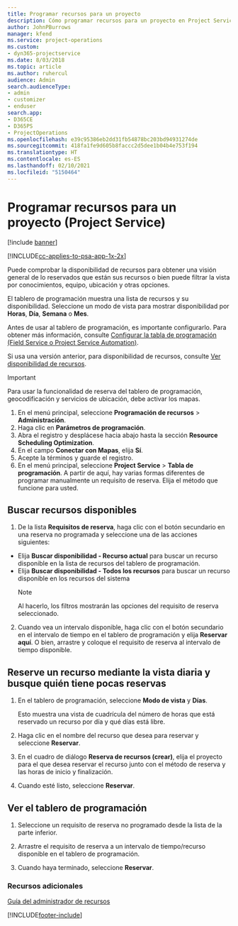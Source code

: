 ```yaml
---
title: Programar recursos para un proyecto
description: Cómo programar recursos para un proyecto en Project Service
author: JohnPBurrows
manager: kfend
ms.service: project-operations
ms.custom:
- dyn365-projectservice
ms.date: 8/03/2018
ms.topic: article
ms.author: ruhercul
audience: Admin
search.audienceType:
- admin
- customizer
- enduser
search.app:
- D365CE
- D365PS
- ProjectOperations
ms.openlocfilehash: e39c95386eb2dd31fb54878bc203bd94931274de
ms.sourcegitcommit: 418fa1fe9d605b8faccc2d5dee1b04b4e753f194
ms.translationtype: HT
ms.contentlocale: es-ES
ms.lasthandoff: 02/10/2021
ms.locfileid: "5150464"
---
```

# <a name="schedule-resources-for-a-project-project-service"></a>Programar recursos para un proyecto (Project Service)

[!include [banner](../includes/psa-now-project-operations.md)]

[!INCLUDE[cc-applies-to-psa-app-1x-2x](../includes/cc-applies-to-psa-app-1x-2x.md)]

Puede comprobar la disponibilidad de recursos para obtener una visión general de lo reservados que están sus recursos o bien puede filtrar la vista por conocimientos, equipo, ubicación y otras opciones.  
  
El tablero de programación muestra una lista de recursos y su disponibilidad. Seleccione un modo de vista para mostrar disponibilidad por **Horas**, **Día**, **Semana** o **Mes**.  
  
Antes de usar al tablero de programación, es importante configurarlo. Para obtener más información, consulte [Configurar la tabla de programación (Field Service o Project Service Automation)](https://docs.microsoft.com/dynamics365/field-service/configure-schedule-board).
  
Si usa una versión anterior, para disponibilidad de recursos, consulte [Ver disponibilidad de recursos](../psa/view-resource-availability.md).  

> [!IMPORTANT]
>  Para usar la funcionalidad de reserva del tablero de programación, geocodificación y servicios de ubicación, debe activar los mapas.  
> 
> 1. En el menú principal, seleccione **Programación de recursos** > **Administración**.  
> 2. Haga clic en **Parámetros de programación**.  
> 3. Abra el registro y desplácese hacia abajo hasta la sección **Resource Scheduling Optimization**.  
> 4. En el campo **Conectar con Mapas**, elija **Sí**.  
> 5. Acepte la términos y guarde el registro.  
> 6. En el menú principal, seleccione **Project Service** > **Tabla de programación**. A partir de aquí, hay varias formas diferentes de programar manualmente un requisito de reserva. Elija el método que funcione para usted.
  
## <a name="find-available-resources"></a>Buscar recursos disponibles

1.  De la lista **Requisitos de reserva**, haga clic con el botón secundario en una reserva no programada y seleccione una de las acciones siguientes:  
  
- Elija **Buscar disponibilidad - Recurso actual** para buscar un recurso disponible en la lista de recursos del tablero de programación.  
- Elija **Buscar disponibilidad - Todos los recursos** para buscar un recurso disponible en los recursos del sistema  
   > [!NOTE]
   >  Al hacerlo, los filtros mostrarán las opciones del requisito de reserva seleccionado.  
  
2. Cuando vea un intervalo disponible, haga clic con el botón secundario en el intervalo de tiempo en el tablero de programación y elija **Reservar aquí**. O bien, arrastre y coloque el requisito de reserva al intervalo de tiempo disponible.  
  

## <a name="book-a-resource-using-the-daily-view-and-find-whos-under-booked"></a>Reserve un recurso mediante la vista diaria y busque quién tiene pocas reservas
  
1.  En el tablero de programación, seleccione **Modo de vista** y **Días**.  
  
    Esto muestra una vista de cuadrícula del número de horas que está reservado un recurso por día y qué días está libre.  
  
2.  Haga clic en el nombre del recurso que desea para reservar y seleccione **Reservar**.  
  
3.  En el cuadro de diálogo **Reserva de recursos (crear)**, elija el proyecto para el que desea reservar el recurso junto con el método de reserva y las horas de inicio y finalización.  
  
4.  Cuando esté listo, seleccione **Reservar**.  
  
## <a name="view-to-the-schedule-board"></a>Ver el tablero de programación
  
1.  Seleccione un requisito de reserva no programado desde la lista de la parte inferior.  
  
2.  Arrastre el requisito de reserva a un intervalo de tiempo/recurso disponible en el tablero de programación.  
  
3.  Cuando haya terminado, seleccione **Reservar**.  
  
### <a name="additional-resources"></a>Recursos adicionales  
 [Guía del administrador de recursos](../psa/resource-manager-guide.md)


[!INCLUDE[footer-include](../includes/footer-banner.md)]